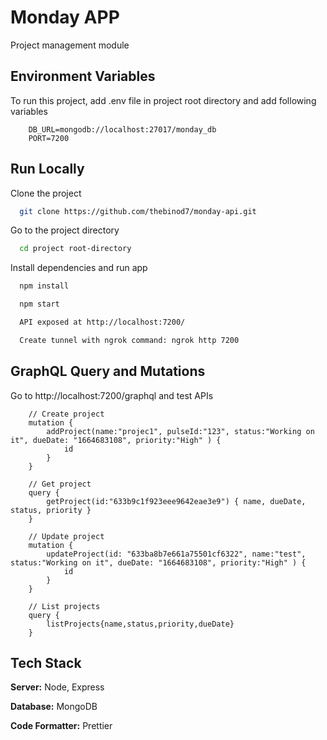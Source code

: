 # Monday APP

Project management module

## Environment Variables

To run this project, add .env file in project root directory and add following variables

```
    DB_URL=mongodb://localhost:27017/monday_db
    PORT=7200

```

## Run Locally

Clone the project

```bash
  git clone https://github.com/thebinod7/monday-api.git
```

Go to the project directory

```bash
  cd project root-directory
```

Install dependencies and run app

```bash
  npm install

  npm start

  API exposed at http://localhost:7200/

  Create tunnel with ngrok command: ngrok http 7200

```

## GraphQL Query and Mutations

Go to http://localhost:7200/graphql and test APIs

```
    // Create project
    mutation {
        addProject(name:"projec1", pulseId:"123", status:"Working on it", dueDate: "1664683108", priority:"High" ) {
            id
        }
    }

    // Get project
    query {
        getProject(id:"633b9c1f923eee9642eae3e9") { name, dueDate, status, priority }
    }

    // Update project
    mutation {
        updateProject(id: "633ba8b7e661a75501cf6322", name:"test", status:"Working on it", dueDate: "1664683108", priority:"High" ) {
            id
        }
    }

    // List projects
    query {
        listProjects{name,status,priority,dueDate}
    }

```

## Tech Stack

**Server:** Node, Express

**Database:** MongoDB

**Code Formatter:** Prettier
